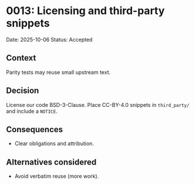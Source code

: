 
# 0013: Licensing and third-party snippets

Date: 2025-10-06
Status: Accepted

## Context

Parity tests may reuse small upstream text.

## Decision

License our code BSD-3-Clause.
Place CC-BY-4.0 snippets in `third_party/` and include a `NOTICE`.

## Consequences

* Clear obligations and attribution.

## Alternatives considered

* Avoid verbatim reuse (more work).

